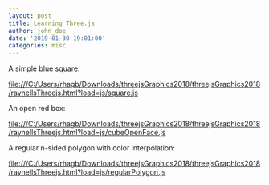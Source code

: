 ```yaml
---
layout: post
title: Learning Three.js
author: john_doe
date: '2019-01-30 19:01:00'
categories: misc
---
```

A simple blue square:

<file:///C:/Users/rhagb/Downloads/threejsGraphics2018/threejsGraphics2018/raynellsThreejs.html?load=js/square.js>

An open red box:

<file:///C:/Users/rhagb/Downloads/threejsGraphics2018/threejsGraphics2018/raynellsThreejs.html?load=js/cubeOpenFace.js>

A regular n-sided polygon with color interpolation:

<file:///C:/Users/rhagb/Downloads/threejsGraphics2018/threejsGraphics2018/raynellsThreejs.html?load=js/regularPolygon.js>
